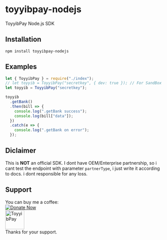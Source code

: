 # toyyibpay-nodejs

ToyyibPay Node.js SDK

## Installation

`npm install toyyibpay-nodejs`

## Examples

```js
let { ToyyibPay } = require("./index");
// let toyyib = ToyyibPay("secretkey", { dev: true }); // For SandBox
let toyyib = ToyyibPay("secretkey");

toyyib
  .getBank()
  .then(bill => {
    console.log(".getBank success");
    console.log(bill["data"]);
  })
  .catch(e => {
    console.log(".getBank on error");
  });
```

## Diclaimer

This is **NOT** an official SDK. I dont have OEM/Enterprise partnership, so i cant test the endpoint with parameter `partnerType`, i just write it according to docs. i dont responsible for any loss.

## Support

You can buy me a coffee:<br>
[![Donate Now](https://www.paypalobjects.com/en_US/i/btn/btn_donateCC_LG.gif)](https://www.paypal.com/cgi-bin/webscr?cmd=_s-xclick&hosted_button_id=UNME938XE8XJC&source=url)<br>
[<img src='https://www.iklanlah.com/images/toyyibpay-widget-sm-p.png' alt='ToyyibPay' height='60'/>](https://toyyibpay.com/fadhilx-open-source)<br>
Thanks for your support.
